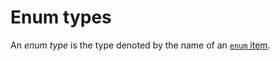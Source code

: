 # Enum types

An *enum type* is the type denoted by the name of an [`enum` item].

[`enum` item]: ../../items/enums.md